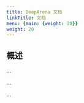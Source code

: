 ```yaml
---
title: DeepArena 文档
linkTitle: 文档
menu: {main: {weight: 20}}
weight: 20
---
```


## 概述

...

...

...

